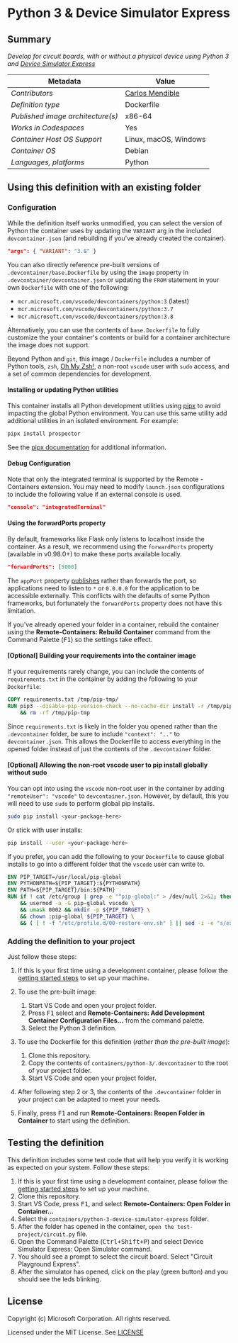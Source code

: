 # Python 3 & Device Simulator Express

## Summary

*Develop for circuit boards, with or without a physical device using Python 3 and [Device Simulator Express](https://www.microsoft.com/en-us/garage/profiles/device-simulator-express/)*

| Metadata | Value |
|----------|-------|
| *Contributors* | [Carlos Mendible](https://github.com/cmendible) |
| *Definition type* | Dockerfile |
| *Published image architecture(s)* | x86-64 |
| *Works in Codespaces* | Yes |
| *Container Host OS Support* | Linux, macOS, Windows |
| *Container OS* | Debian |
| *Languages, platforms* | Python |

## Using this definition with an existing folder

### Configuration

While the definition itself works unmodified, you can select the version of Python the container uses by updating the `VARIANT` arg in the included `devcontainer.json` (and rebuilding if you've already created the container).

```json
"args": { "VARIANT": "3.8" }
```

You can also directly reference pre-built versions of `.devcontainer/base.Dockerfile` by using the `image` property in `.devcontainer/devcontainer.json` or updating the `FROM` statement in your own `Dockerfile` with one of the following:

- `mcr.microsoft.com/vscode/devcontainers/python:3` (latest)
- `mcr.microsoft.com/vscode/devcontainers/python:3.7`
- `mcr.microsoft.com/vscode/devcontainers/python:3.8`

Alternatively, you can use the contents of `base.Dockerfile` to fully customize the your container's contents or build for a container architecture the image does not support.

Beyond Python and `git`, this image / `Dockerfile` includes a number of Python tools, `zsh`, [Oh My Zsh!](https://ohmyz.sh/), a non-root `vscode` user with `sudo` access, and a set of common dependencies for development.

#### Installing or updating Python utilities

This container installs all Python development utilities using [pipx](https://pipxproject.github.io/pipx/) to avoid impacting the global Python environment. You can use this same utility add additional utilities in an isolated environment. For example:

```bash
pipx install prospector
```

See the [pipx documentation](https://pipxproject.github.io/pipx/docs/) for additional information.

#### Debug Configuration

Note that only the integrated terminal is supported by the Remote - Containers extension. You may need to modify `launch.json` configurations to include the following value if an external console is used.

```json
"console": "integratedTerminal"
```

#### Using the forwardPorts property

By default, frameworks like Flask only listens to localhost inside the container. As a result, we recommend using the `forwardPorts` property (available in v0.98.0+) to make these ports available locally.

```json
"forwardPorts": [5000]
```

The `appPort` property [publishes](https://docs.docker.com/config/containers/container-networking/#published-ports) rather than forwards the port, so applications need to listen to `*` or `0.0.0.0` for the application to be accessible externally. This conflicts with the defaults of some Python frameworks, but fortunately the `forwardPorts` property does not have this limitation.

If you've already opened your folder in a container, rebuild the container using the **Remote-Containers: Rebuild Container** command from the Command Palette (<kbd>F1</kbd>) so the settings take effect.

#### [Optional] Building your requirements into the container image

If your requirements rarely change, you can include the contents of `requirements.txt` in the container by adding the following to your `Dockerfile`:

```Dockerfile
COPY requirements.txt /tmp/pip-tmp/
RUN pip3 --disable-pip-version-check --no-cache-dir install -r /tmp/pip-tmp/requirements.txt \
    && rm -rf /tmp/pip-tmp
```

Since `requirements.txt` is likely in the folder you opened rather than the `.devcontainer` folder, be sure to include `"context": ".."` to `devcontainer.json`. This allows the Dockerfile to access everything in the opened folder instead of just the contents of the `.devcontainer` folder.

#### [Optional] Allowing the non-root vscode user to pip install globally without sudo

You can opt into using the `vscode` non-root user in the container by adding `"remoteUser": "vscode"` to `devcontainer.json`. However, by default, this you will need to use `sudo` to perform global pip installs.

```bash
sudo pip install <your-package-here>
```

Or stick with user installs:

```bash
pip install --user <your-package-here>
```

If you prefer, you can add the following to your `Dockerfile` to cause global installs to go into a different folder that the `vscode` user can write to.

```Dockerfile
ENV PIP_TARGET=/usr/local/pip-global
ENV PYTHONPATH=${PIP_TARGET}:${PYTHONPATH}
ENV PATH=${PIP_TARGET}/bin:${PATH}
RUN if ! cat /etc/group | grep -e "^pip-global:" > /dev/null 2>&1; then groupadd -r pip-global; fi \
    && usermod -a -G pip-global vscode \
    && umask 0002 && mkdir -p ${PIP_TARGET} \
    && chown :pip-global ${PIP_TARGET} \
    && ( [ ! -f "/etc/profile.d/00-restore-env.sh" ] || sed -i -e "s/export PATH=/export PATH=\/usr\/local\/pip-global:/" /etc/profile.d/00-restore-env.sh )
```

### Adding the definition to your project

Just follow these steps:

1. If this is your first time using a development container, please follow the [getting started steps](https://aka.ms/vscode-remote/containers/getting-started) to set up your machine.

2. To use the pre-built image:
   1. Start VS Code and open your project folder.
   2. Press <kbd>F1</kbd> select and **Remote-Containers: Add Development Container Configuration Files...** from the command palette.
   3. Select the Python 3 definition.

3. To use the Dockerfile for this definition (*rather than the pre-built image*):
   1. Clone this repository.
   2. Copy the contents of `containers/python-3/.devcontainer` to the root of your project folder.
   3. Start VS Code and open your project folder.

4. After following step 2 or 3, the contents of the `.devcontainer` folder in your project can be adapted to meet your needs.

5. Finally, press <kbd>F1</kbd> and run **Remote-Containers: Reopen Folder in Container** to start using the definition.

## Testing the definition

This definition includes some test code that will help you verify it is working as expected on your system. Follow these steps:

1. If this is your first time using a development container, please follow the [getting started steps](https://aka.ms/vscode-remote/containers/getting-started) to set up your machine.
2. Clone this repository.
3. Start VS Code, press <kbd>F1</kbd>, and select **Remote-Containers: Open Folder in Container...**
4. Select the `containers/python-3-device-simulator-express` folder.
5. After the folder has opened in the container, `open the test-project/circuit.py` file.
6. Open the Command Palette (<kbd>Ctrl+Shift+P</kbd>) and select Device Simulator Express: Open Simulator command. 
7. You should see a prompt to select the circuit board. Select "Circuit Playground Express".
8. After the simulator has opened, click on the play (green button) and you should see the leds blinking.

## License

Copyright (c) Microsoft Corporation. All rights reserved.

Licensed under the MIT License. See [LICENSE](https://github.com/Microsoft/vscode-dev-containers/blob/master/LICENSE)

